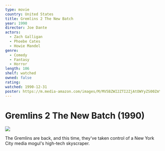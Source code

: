 ```yaml
---
type: movie
country: United States
title: Gremlins 2 The New Batch
year: 1990
director: Joe Dante
actors:
  - Zach Galligan
  - Phoebe Cates
  - Howie Mandel
genre:
  - Comedy
  - Fantasy
  - Horror
length: 106
shelf: watched
owned: false
rating:
watched: 1990-12-31
poster: https://m.media-amazon.com/images/M/MV5BZWI2ZTI2ZjAtOWYyZS00ZmY2LWE4ZDYtNTdmNWMwZTFjNzZhXkEyXkFqcGc@._V1_SX300.jpg
---
```


# Gremlins 2 The New Batch (1990)

![](https://m.media-amazon.com/images/M/MV5BZWI2ZTI2ZjAtOWYyZS00ZmY2LWE4ZDYtNTdmNWMwZTFjNzZhXkEyXkFqcGc@._V1_SX300.jpg)

The Gremlins are back, and this time, they've taken control of a New York City media mogul's high-tech skyscraper.